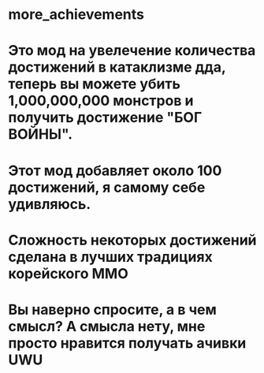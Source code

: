 # more_achievements

# Это мод на увелечение количества достижений в катаклизме дда, теперь вы можете убить 1,000,000,000 монстров и получить достижение "БОГ ВОЙНЫ".
# Этот мод добавляет около 100 достижений, я самому себе удивляюсь.
# Сложность некоторых достижений сделана в лучших традициях корейского ММО 
# Вы наверно спросите, а в чем смысл? А смысла нету, мне просто нравится получать ачивки UWU
